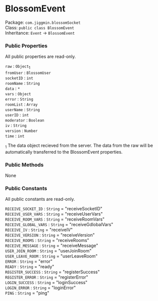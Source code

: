 # BlossomEvent

Package: `com.jiggmin.blossomSocket`<br />
Class: `public class BlossomEvent`<br />
Inheritance: `Event` -> `BlossomEvent`<br />

### Public Properties
All public properties are read-only.

`raw`					: `Object`<sub>1</sub><br />
`fromUser`		: `BlossomUser`<br />
`socketID`		: `int`<br />
`roomName`		: `String`<br />
`data`				: `*`<br />
`vars`				: `Object`<br />
`error`				: `String`<br />
`roomList`		: `Array`<br />
`userName`		: `String`<br />
`userID`			: `int`<br />
`moderator`		: `Boolean`<br />
`iv`					: `String`<br />
`version`			: `Number`<br />
`time`				: `int`

<sub>1</sub> The data object recieved from the server. The data from the raw will be automatically transferred to the BlossomEvent properties.

### Public Methods

None

### Public Constants
All public constants are read-only.

`RECEIVE_SOCKET_ID`		: `String` = "receiveSocketID"<br />
`RECEIVE_USER_VARS`		: `String` = "receiveUserVars"<br />
`RECEIVE_ROOM_VARS`		: `String` = "receiveRoomVars"<br />
`RECEIVE_GLOBAL_VARS` : `String` = "receiveGdlobalVars"<br />
`RECEIVE_IV` 					: `String` = "receiveIV"<br />
`RECEIVE_VERSION`			: `String` = "receiveVersion"<br />
`RECEIVE_ROOMS`				: `String` = "receiveRooms"<br />
`RECEIVE_MESSAGE`			: `String` = "receiveMessage"<br />
`USER_JOIN_ROOM`			: `String` = "userJoinRoom"<br />
`USER_LEAVE_ROOM`			: `String` = "userLeaveRoom"<br />
`ERROR`								: `String` = "error"<br />
`READY`								: `String` = "ready"<br />
`REGISTER_SUCCESS`		: `String` = "registerSuccess"<br />
`REGISTER_ERROR`			: `String` = "registerError"<br />
`LOGIN_SUCCESS`				: `String` = "loginSuccess"<br />
`LOGIN_ERROR`					: `String` = "loginError"<br />
`PING`								: `String` = "ping"

